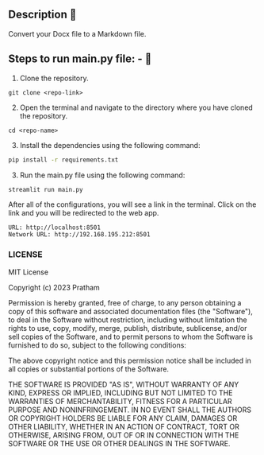 ## Description 📄

Convert your Docx file to a Markdown file.

## Steps to run main.py file: - 📑

1. Clone the repository.

```
git clone <repo-link>
```

2. Open the terminal and navigate to the directory where you have cloned the repository.

```
cd <repo-name>
```

3. Install the dependencies using the following command:

```bash
pip install -r requirements.txt
```

3. Run the main.py file using the following command:

```bash
streamlit run main.py
```

After all of the configurations, you will see a link in the terminal. Click on the link and you will be redirected to the web app.

```
URL: http://localhost:8501
Network URL: http://192.168.195.212:8501
```

### LICENSE

MIT License

Copyright (c) 2023 Pratham

Permission is hereby granted, free of charge, to any person obtaining a copy
of this software and associated documentation files (the "Software"), to deal
in the Software without restriction, including without limitation the rights
to use, copy, modify, merge, publish, distribute, sublicense, and/or sell
copies of the Software, and to permit persons to whom the Software is
furnished to do so, subject to the following conditions:

The above copyright notice and this permission notice shall be included in all
copies or substantial portions of the Software.

THE SOFTWARE IS PROVIDED "AS IS", WITHOUT WARRANTY OF ANY KIND, EXPRESS OR
IMPLIED, INCLUDING BUT NOT LIMITED TO THE WARRANTIES OF MERCHANTABILITY,
FITNESS FOR A PARTICULAR PURPOSE AND NONINFRINGEMENT. IN NO EVENT SHALL THE
AUTHORS OR COPYRIGHT HOLDERS BE LIABLE FOR ANY CLAIM, DAMAGES OR OTHER
LIABILITY, WHETHER IN AN ACTION OF CONTRACT, TORT OR OTHERWISE, ARISING FROM,
OUT OF OR IN CONNECTION WITH THE SOFTWARE OR THE USE OR OTHER DEALINGS IN THE
SOFTWARE.
